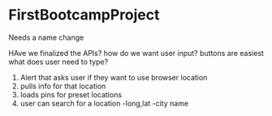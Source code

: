 # FirstBootcampProject
Needs a name change



HAve we finalized the APIs?
how do we want user input?
    buttons are easiest
    what does user need to type?



1. Alert that asks user if they want to use browser location
2. pulls info for that location
3. loads pins for preset locations
4. user can search for a location
    -long,lat
    -city name


    
